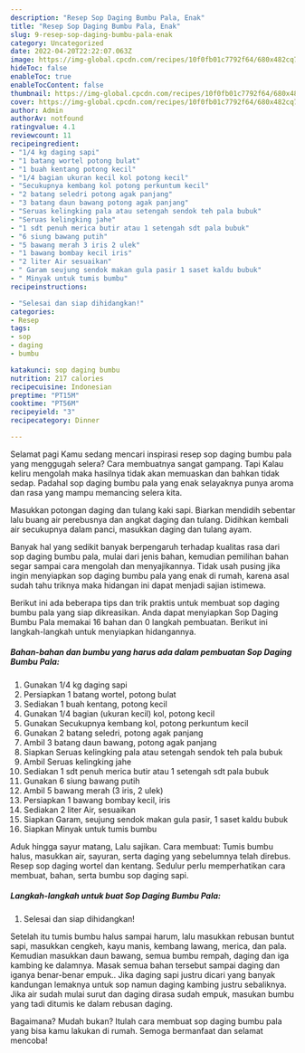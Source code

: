 ```yaml
---
description: "Resep Sop Daging Bumbu Pala, Enak"
title: "Resep Sop Daging Bumbu Pala, Enak"
slug: 9-resep-sop-daging-bumbu-pala-enak
category: Uncategorized
date: 2022-04-20T22:22:07.063Z
image: https://img-global.cpcdn.com/recipes/10f0fb01c7792f64/680x482cq70/sop-daging-bumbu-pala-foto-resep-utama.jpg
hideToc: false
enableToc: true
enableTocContent: false
thumbnail: https://img-global.cpcdn.com/recipes/10f0fb01c7792f64/680x482cq70/sop-daging-bumbu-pala-foto-resep-utama.jpg
cover: https://img-global.cpcdn.com/recipes/10f0fb01c7792f64/680x482cq70/sop-daging-bumbu-pala-foto-resep-utama.jpg
author: Admin
authorAv: notfound
ratingvalue: 4.1
reviewcount: 11
recipeingredient:
- "1/4 kg daging sapi"
- "1 batang wortel potong bulat"
- "1 buah kentang potong kecil"
- "1/4 bagian ukuran kecil kol potong kecil"
- "Secukupnya kembang kol potong perkuntum kecil"
- "2 batang seledri potong agak panjang"
- "3 batang daun bawang potong agak panjang"
- "Seruas kelingking pala atau setengah sendok teh pala bubuk"
- "Seruas kelingking jahe"
- "1 sdt penuh merica butir atau 1 setengah sdt pala bubuk"
- "6 siung bawang putih"
- "5 bawang merah 3 iris 2 ulek"
- "1 bawang bombay kecil iris"
- "2 liter Air sesuaikan"
- " Garam seujung sendok makan gula pasir 1 saset kaldu bubuk"
- " Minyak untuk tumis bumbu"
recipeinstructions:

- "Selesai dan siap dihidangkan!"
categories:
- Resep
tags:
- sop
- daging
- bumbu

katakunci: sop daging bumbu 
nutrition: 217 calories
recipecuisine: Indonesian
preptime: "PT15M"
cooktime: "PT56M"
recipeyield: "3"
recipecategory: Dinner

---
```



Selamat pagi Kamu sedang mencari inspirasi resep sop daging bumbu pala yang menggugah selera? Cara membuatnya sangat gampang. Tapi Kalau keliru mengolah maka hasilnya tidak akan memuaskan dan bahkan tidak sedap. Padahal sop daging bumbu pala yang enak selayaknya punya aroma dan rasa yang mampu memancing selera kita.


Masukkan potongan daging dan tulang kaki sapi. Biarkan mendidih sebentar lalu buang air perebusnya dan angkat daging dan tulang. Didihkan kembali air secukupnya dalam panci, masukkan daging dan tulang ayam.

Banyak hal yang sedikit banyak berpengaruh terhadap kualitas rasa dari sop daging bumbu pala, mulai dari jenis bahan, kemudian pemilihan bahan segar sampai cara mengolah dan menyajikannya. Tidak usah pusing jika ingin menyiapkan sop daging bumbu pala yang enak di rumah, karena asal sudah tahu triknya maka hidangan ini dapat menjadi sajian istimewa.


Berikut ini ada beberapa tips dan trik praktis untuk membuat sop daging bumbu pala yang siap dikreasikan. Anda dapat menyiapkan Sop Daging Bumbu Pala memakai 16 bahan dan 0 langkah pembuatan. Berikut ini langkah-langkah untuk menyiapkan hidangannya.

<!--inarticleads1-->

##### Bahan-bahan dan bumbu yang harus ada dalam pembuatan Sop Daging Bumbu Pala:

1. Gunakan 1/4 kg daging sapi
1. Persiapkan 1 batang wortel, potong bulat
1. Sediakan 1 buah kentang, potong kecil
1. Gunakan 1/4 bagian (ukuran kecil) kol, potong kecil
1. Gunakan Secukupnya kembang kol, potong perkuntum kecil
1. Gunakan 2 batang seledri, potong agak panjang
1. Ambil 3 batang daun bawang, potong agak panjang
1. Siapkan Seruas kelingking pala atau setengah sendok teh pala bubuk
1. Ambil Seruas kelingking jahe
1. Sediakan 1 sdt penuh merica butir atau 1 setengah sdt pala bubuk
1. Gunakan 6 siung bawang putih
1. Ambil 5 bawang merah (3 iris, 2 ulek)
1. Persiapkan 1 bawang bombay kecil, iris
1. Sediakan 2 liter Air, sesuaikan
1. Siapkan  Garam, seujung sendok makan gula pasir, 1 saset kaldu bubuk
1. Siapkan  Minyak untuk tumis bumbu


Aduk hingga sayur matang, Lalu sajikan. Cara membuat: Tumis bumbu halus, masukkan air, sayuran, serta daging yang sebelumnya telah direbus. Resep sop daging wortel dan kentang. Sedulur perlu memperhatikan cara membuat, bahan, serta bumbu sop daging sapi. 

<!--inarticleads2-->

##### Langkah-langkah untuk buat Sop Daging Bumbu Pala:


1. Selesai dan siap dihidangkan!

Setelah itu tumis bumbu halus sampai harum, lalu masukkan rebusan buntut sapi, masukkan cengkeh, kayu manis, kembang lawang, merica, dan pala. Kemudian masukkan daun bawang, semua bumbu rempah, daging dan iga kambing ke dalamnya. Masak semua bahan tersebut sampai daging dan iganya benar-benar empuk.. Jika daging sapi justru dicari yang banyak kandungan lemaknya untuk sop namun daging kambing justru sebaliknya. Jika air sudah mulai surut dan daging dirasa sudah empuk, masukan bumbu yang tadi ditumis ke dalam rebusan daging. 

Bagaimana? Mudah bukan? Itulah cara membuat sop daging bumbu pala yang bisa kamu lakukan di rumah. Semoga bermanfaat dan selamat mencoba!
